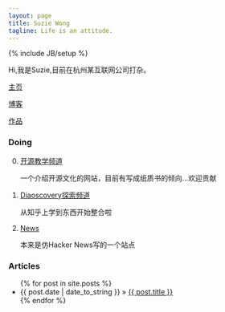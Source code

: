 ```yaml
---
layout: page
title: Suzie Wong
tagline: Life is an attitude.
---
```

{% include JB/setup %}

Hi,我是Suzie,目前在杭州某互联网公司打杂。

[主页](http://www.imsuzie.com)

[博客](http://blog.imsuzie.com)

[作品](http://work.imsuzie.com)




### Doing

0. [开源教学频道](http://osteach.github.com/)

	一个介绍开源文化的网站，目前有写成纸质书的倾向...欢迎贡献

1. [Diaoscovery探索频道](http://suziewong.github.io/diaoscovery)
    
    从知乎上学到东西开始整合啦

2. [News](http://geek.zjut.com)
	
	本来是仿Hacker News写的一个站点


### Articles

<ul class="posts">
  {% for post in site.posts %}
    <li><span>{{ post.date | date_to_string }}</span> &raquo; <a href="{{ BASE_PATH }}{{ post.url }}">{{ post.title }}</a></li>
  {% endfor %}
</ul>


